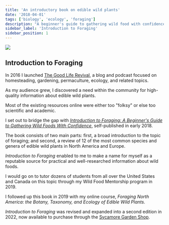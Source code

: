 ```yaml
---
title: 'An introductory book on edible wild plants'
date: '2018-04-01'
tags: ['biology', 'ecology', 'foraging']
description: "A beginner's guide to gathering wild food with confidence."
sidebar_label: 'Introduction to Foraging'
sidebar_position: 1
---
```


![](/img/books/intro-foraging-thumbnail.png)

## Introduction to Foraging

In 2016 I launched [The Good Life Revival](https://thegoodliferevival.com), a blog and podcast focused on homesteading, gardening, permaculture, ecology, and related topics.

As my audience grew, I discovered a need within the community for high-quality information about edible wild plants.

Most of the existing resources online were either too "folksy" or else too scientific and academic.

I set out to bridge the gap with [_Introduction to Foraging: A Beginner's Guide to Gathering Wild Foods With Confidence_](https://shop.sycamore.garden/l/introduction-to-foraging), self-published in early 2018.

The book consists of two main parts: first, a broad introduction to the topic of foraging; and second, a review of 12 of the most common species and genera of edible wild plants in North America and Europe.

_Introduction to Foraging_ enabled to me to make a name for myself as a reputable source for practical and well-researched information about wild foods.

I would go on to tutor dozens of students from all over the United States and Canada on this topic through my Wild Food Mentorship program in 2019.

I followed up this book in 2019 with my online course, _Foraging North America: the Botany, Taxonomy, and Ecology of Edible Wild Plants_.

_Introduction to Foraging_ was revised and expanded into a second edition in 2022, now available to purchase through the [Sycamore Garden Shop](https://shop.sycamore.garden/).
